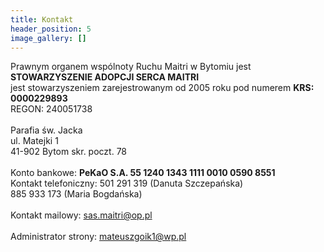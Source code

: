 ```yaml
---
title: Kontakt
header_position: 5
image_gallery: []
---
```

Prawnym organem wspólnoty Ruchu Maitri w Bytomiu jest\
**STOWARZYSZENIE ADOPCJI SERCA MAITRI**\
jest stowarzyszeniem zarejestrowanym od 2005 roku pod numerem **KRS: 0000229893**\
REGON: 240051738\
\
Parafia św. Jacka\
ul. Matejki 1\
41-902 Bytom skr. poczt. 78\
\
Konto bankowe: **PeKaO S.A. 55 1240 1343 1111 0010 0590 8551**\
Kontakt telefoniczny: 501 291 319 (Danuta Szczepańska)\
885 933 173 (Maria Bogdańska)\
\
Kontakt mailowy: [sas.maitri@op.pl](mailto:sas.maitri@op.pl)\
\
Administrator strony: [mateuszgoik1@wp.pl](mailto:mateuszgoik1@wp.pl)